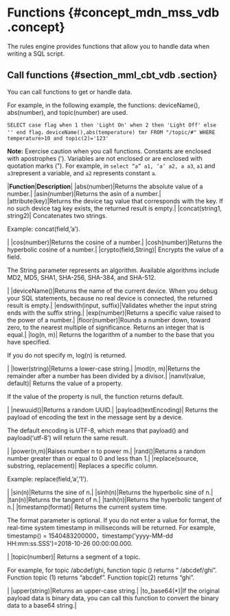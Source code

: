 # Functions {#concept_mdn_mss_vdb .concept}

The rules engine provides functions that allow you to handle data when writing a SQL script.

## Call functions {#section_mml_cbt_vdb .section}

You can call functions to get or handle data.

For example, in the following example, the functions: deviceName\(\), abs\(number\), and topic\(number\) are used.

```
SELECT case flag when 1 then 'Light On' when 2 then 'Light Off' else '' end flag，deviceName(),abs(temperature) tmr FROM "/topic/#" WHERE temperature>10 and topic(2)='123'
```

**Note:** Exercise caution when you call functions. Constants are enclosed with apostrophes \('\). Variables are not enclosed or are enclosed with quotation marks \("\). For example, in `select “a” a1, ‘a’ a2, a a3`, `a1` and `a3`represent a variable, and `a2` represents constant `a`.

|**Function**|**Description**|
|abs\(number\)|Returns the absolute value of a number.|
|asin\(number\)|Returns the asin of a number.|
|attribute\(key\)|Returns the device tag value that corresponds with the key. If no such device tag key exists, the returned result is empty.|
|concat\(string1, string2\)| Concatenates two strings.

 Example: concat\(field,’a’\).

 |
|cos\(number\)|Returns the cosine of a number.|
|cosh\(number\)|Returns the hyperbolic cosine of a number.|
|crypto\(field,String\)| Encrypts the value of a field.

 The String parameter represents an algorithm. Available algorithms include MD2, MD5, SHA1, SHA-256, SHA-384, and SHA-512.

 |
|deviceName\(\)|Returns the name of the current device. When you debug your SQL statements, because no real device is connected, the returned result is empty.|
|endswith\(input, suffix\)|Validates whether the input string ends with the suffix string.|
|exp\(number\)|Returns a specific value raised to the power of a number.|
|floor\(number\)|Rounds a number down, toward zero, to the nearest multiple of significance. Returns an integer that is equal.|
|log\(n, m\)| Returns the logarithm of a number to the base that you have specified.

 If you do not specify m, log\(n\) is returned.

 |
|lower\(string\)|Returns a lower-case string.|
|mod\(n, m\)|Returns the remainder after a number has been divided by a divisor.|
|nanvl\(value, default\)| Returns the value of a property.

 If the value of the property is null, the function returns default.

 |
|newuuid\(\)|Returns a random UUID.|
|payload\(textEncoding\)| Returns the payload of encoding the text in the message sent by a device.

 The default encoding is UTF-8, which means that payload\(\) and payload\(‘utf-8’\) will return the same result.

 |
|power\(n,m\)|Raises number n to power m.|
|rand\(\)|Returns a random number greater than or equal to 0 and less than 1.|
|replace\(source, substring, replacement\)| Replaces a specific column.

 Example: replace\(field,’a’,’1’\).

 |
|sin\(n\)|Returns the sine of n.|
|sinh\(n\)|Returns the hyperbolic sine of n.|
|tan\(n\)|Returns the tangent of n.|
|tanh\(n\)|Returns the hyperbolic tangent of n.|
|timestamp\(format\)| Returns the current system time.

 The format parameter is optional. If you do not enter a value for format, the real-time system timestamp in milliseconds will be returned. For example, timestamp\(\) = 1540483200000，timestamp\('yyyy-MM-dd HH:mm:ss.SSS'\)=2018-10-26 00:00:00.000.

 |
|topic\(number\)| Returns a segment of a topic.

 For example, for topic /abcdef/ghi, function topic \(\) returns “ /abcdef/ghi”. Function topic \(1\) returns “abcdef”. Function topic\(2\) returns “ghi”.

 |
|upper\(string\)|Returns an upper-case string.|
|to\_base64\(\*\)|If the original payload data is binary data, you can call this function to convert the binary data to a base64 string.|

